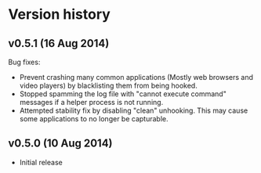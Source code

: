 Version history
===============

v0.5.1 (16 Aug 2014)
--------------------

Bug fixes:
- Prevent crashing many common applications (Mostly web browsers and video players) by blacklisting them from being hooked.
- Stopped spamming the log file with "cannot execute command" messages if a helper process is not running.
- Attempted stability fix by disabling "clean" unhooking. This may cause some applications to no longer be capturable.

v0.5.0 (10 Aug 2014)
--------------------

- Initial release
